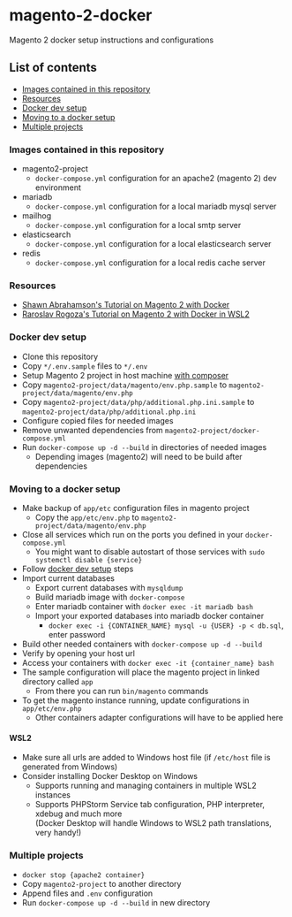 # magento-2-docker
Magento 2 docker setup instructions and configurations

## List of contents
* [Images contained in this repository](#images-contained-in-this-repository)
* [Resources](#resources)
* [Docker dev setup](#docker-dev-setup)
* [Moving to a docker setup](#moving-to-a-docker-setup)
* [Multiple projects](#multiple-projects)

### Images contained in this repository
* magento2-project
  * `docker-compose.yml` configuration for an apache2 (magento 2) dev environment
* mariadb
  * `docker-compose.yml` configuration for a local mariadb mysql server
* mailhog
  * `docker-compose.yml` configuration for a local smtp server
* elasticsearch
  * `docker-compose.yml` configuration for a local elasticsearch server
* redis
  * `docker-compose.yml` configuration for a local redis cache server

### Resources
* [Shawn Abrahamson's Tutorial on Magento 2 with Docker](https://www.magemodule.com/all-things-magento/magento-2-tutorials/docker-magento-2-development/)
* [Raroslav Rogoza's Tutorial on Magento 2 with Docker in WSL2](https://www.atwix.com/magento/magento-2-with-docker-for-windows-and-wsl-2/)

### Docker dev setup
* Clone this repository
* Copy `*/.env.sample` files to `*/.env`
* Setup Magento 2 project in host machine [with composer](https://devdocs.magento.com/guides/v2.4/install-gde/composer.html)
* Copy `magento2-project/data/magento/env.php.sample` to `magento2-project/data/magento/env.php`
* Copy `magento2-project/data/php/additional.php.ini.sample` to `magento2-project/data/php/additional.php.ini`
* Configure copied files for needed images
* Remove unwanted dependencies from `magento2-project/docker-compose.yml`
* Run `docker-compose up -d --build` in directories of needed images
  * Depending images (magento2) will need to be build after dependencies

### Moving to a docker setup
* Make backup of `app/etc` configuration files in magento project
  * Copy the `app/etc/env.php` to `magento2-project/data/magento/env.php`
* Close all services which run on the ports you defined in your `docker-compose.yml`
  * You might want to disable autostart of those services with `sudo systemctl disable {service}`
* Follow [docker dev setup](#docker-dev-setup) steps
* Import current databases
  * Export current databases with `mysqldump`
  * Build mariadb image with `docker-compose`
  * Enter mariadb container with `docker exec -it mariadb bash`
  * Import your exported databases into mariadb docker container
    * `docker exec -i {CONTAINER_NAME} mysql -u {USER} -p < db.sql`, enter password
* Build other needed containers with `docker-compose up -d --build`
* Verify by opening your host url
* Access your containers with `docker exec -it {container_name} bash`
* The sample configuration will place the magento project in linked directory called `app`
  * From there you can run `bin/magento` commands
* To get the magento instance running, update configurations in `app/etc/env.php`
  * Other containers adapter configurations will have to be applied here

#### WSL2
* Make sure all urls are added to Windows host file (if `/etc/host` file is generated from Windows)
* Consider installing Docker Desktop on Windows
  * Supports running and managing containers in multiple WSL2 instances
  * Supports PHPStorm Service tab configuration, PHP interpreter, xdebug and much more  
    (Docker Desktop will handle Windows to WSL2 path translations, very handy!)

### Multiple projects
* `docker stop {apache2 container}`
* Copy `magento2-project` to another directory
* Append files and `.env` configuration
* Run `docker-compose up -d --build` in new directory